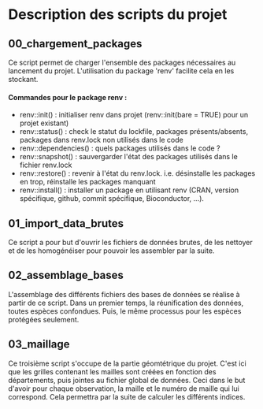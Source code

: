 # Description des scripts du projet

## 00_chargement_packages

Ce script permet de charger l'ensemble des packages nécessaires au lancement du projet. L'utilisation du package 'renv' facilite cela en les stockant.

#### Commandes pour le package renv :
-   renv::init() : initialiser renv dans projet (renv::init(bare = TRUE) pour un projet existant)
-   renv::status() : check le statut du lockfile, packages présents/absents, packages dans renv.lock non utilisés dans le code
-   renv::dependencies() : quels packages utilisés dans le code ?
-   renv::snapshot() : sauvergarder l'état des packages utilisés dans le fichier renv.lock
-   renv::restore() : revenir à l'état du renv.lock. i.e. désinstalle les packages en trop, réinstalle les packages manquant
-   renv::install() : installer un package en utilisant renv (CRAN, version spécifique, github, commit spécifique, Bioconductor, ...).


## 01_import_data_brutes

Ce script a pour but d'ouvrir les fichiers de données brutes, de les nettoyer et de les homogénéiser pour pouvoir les assembler par la suite. 


## 02_assemblage_bases

L'assemblage des différents fichiers des bases de données se réalise à partir de ce script. Dans un premier temps, la réunification des données, toutes espèces confondues. Puis, le même processus pour les espèces protégées seulement.


## 03_maillage
Ce troisième script s'occupe de la partie géomtétrique du projet. C'est ici que les grilles contenant les mailles sont créées en fonction des départements, puis jointes au fichier global de données. Ceci dans le but d'avoir pour chaque observation, la maille et le numéro de maille qui lui correspond. Cela permettra par la suite de calculer les différents indices. 
